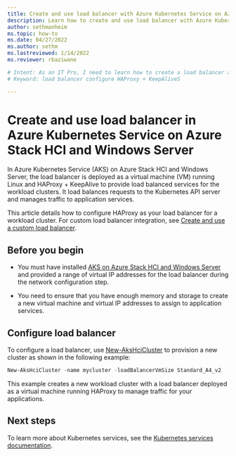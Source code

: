 ```yaml
---
title: Create and use load balancer with Azure Kubernetes Service on Azure Stack HCI
description: Learn how to create and use load balancer with Azure Kubernetes Service on Azure Stack HCI.
author: sethmanheim
ms.topic: how-to
ms.date: 04/27/2022
ms.author: sethm 
ms.lastreviewed: 1/14/2022
ms.reviewer: rbaziwane

# Intent: As an IT Pro, I need to learn how to create a load balancer and use it as a Virtual Machine (VM)
# Keyword: load balancer configure HAProxy + KeepAliveS

---
```


# Create and use load balancer in Azure Kubernetes Service on Azure Stack HCI and Windows Server

In Azure Kubernetes Service (AKS) on Azure Stack HCI and Windows Server, the load balancer is deployed as a virtual machine (VM) running Linux and HAProxy + KeepAlive to provide load balanced services for the workload clusters. It load balances requests to the Kubernetes API server and manages traffic to application services.

This article details how to configure HAProxy as your load balancer for a workload cluster. For custom load balancer integration, see [Create and use a custom load balancer](configure-custom-load-balancer.md).

## Before you begin

- You must have installed [AKS on Azure Stack HCI and Windows Server](kubernetes-walkthrough-powershell.md) and provided a range of virtual IP addresses for the load balancer during the network configuration step.
  
- You need to ensure that you have enough memory and storage to create a new virtual machine and virtual IP addresses to assign to application services.

## Configure load balancer

To configure a load balancer, use [New-AksHciCluster](./reference/ps/new-akshcicluster.md) to provision a new cluster as shown in the following example:

```powershell
New-AksHciCluster -name mycluster -loadBalancerVmSize Standard_A4_v2
```

This example creates a new workload cluster with a load balancer deployed as a virtual machine running HAProxy to manage traffic for your applications.

## Next steps 

To learn more about Kubernetes services, see the [Kubernetes services documentation](https://kubernetes.io/docs/concepts/services-networking/service/). 